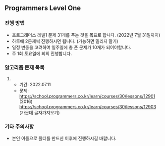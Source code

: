 ## Programmers Level One

### 진행 방법

- 프로그래머스 레벨1 문제 31개를 푸는 것을 목표로 합니다. (2022년 7월 31일까지)
- 하루에 2문제씩 진행하시면 됩니다. (가능하면 밀리지 말기)
- 일정 변동을 고려하여 일주일에 총 푼 문제가 10개가 되어야합니다.
- 주 1회 토요일에 회의 진행합니다.

### 알고리즘 문제 목록

1.  - 기간: 2022.07.11
    - 문제:
      https://school.programmers.co.kr/learn/courses/30/lessons/12901 (2016)
      https://school.programmers.co.kr/learn/courses/30/lessons/12903 (가운데 글자가져오기)

### 기타 주의사항

- 본인 이름으로 폴더를 만드신 이후에 진행하시길 바랍니다.
